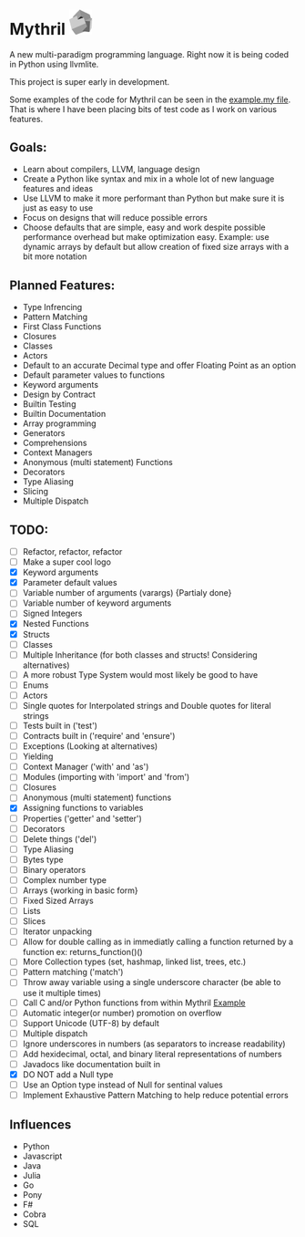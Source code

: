 # Mythril <img src="https://github.com/Ayehavgunne/Mythril/blob/gh-pages/Mythril.png" width=40 />
A new multi-paradigm programming language. Right now it is being coded in Python using llvmlite.

This project is super early in development.

Some examples of the code for Mythril can be seen in the [example.my file](https://github.com/Ayehavgunne/Mythril/blob/master/example.my).
That is where I have been placing bits of test code as I work on various features.

## Goals:
* Learn about compilers, LLVM, language design
* Create a Python like syntax and mix in a whole lot of new language features and ideas
* Use LLVM to make it more performant than Python but make sure it is just as easy to use
* Focus on designs that will reduce possible errors
* Choose defaults that are simple, easy and work despite possible performance overhead but make optimization easy. Example: use dynamic arrays by default but allow creation of fixed size arrays with a bit more notation

## Planned Features:
* Type Infrencing
* Pattern Matching
* First Class Functions
* Closures
* Classes
* Actors
* Default to an accurate Decimal type and offer Floating Point as an option
* Default parameter values to functions
* Keyword arguments
* Design by Contract
* Builtin Testing
* Builtin Documentation
* Array programming
* Generators
* Comprehensions
* Context Managers
* Anonymous (multi statement) Functions
* Decorators
* Type Aliasing
* Slicing
* Multiple Dispatch

## TODO:
- [ ] Refactor, refactor, refactor
- [ ] Make a super cool logo
- [x] Keyword arguments
- [x] Parameter default values
- [ ] Variable number of arguments (varargs) {Partialy done}
- [ ] Variable number of keyword arguments
- [ ] Signed Integers
- [x] Nested Functions
- [x] Structs
- [ ] Classes
- [ ] Multiple Inheritance (for both classes and structs! Considering alternatives) 
- [ ] A more robust Type System would most likely be good to have
- [ ] Enums
- [ ] Actors
- [ ] Single quotes for Interpolated strings and Double quotes for literal strings
- [ ] Tests built in ('test')
- [ ] Contracts built in ('require' and 'ensure')
- [ ] Exceptions (Looking at alternatives)
- [ ] Yielding
- [ ] Context Manager ('with' and 'as')
- [ ] Modules (importing with 'import' and 'from')
- [ ] Closures
- [ ] Anonymous (multi statement) functions
- [x] Assigning functions to variables
- [ ] Properties ('getter' and 'setter')
- [ ] Decorators
- [ ] Delete things ('del')
- [ ] Type Aliasing
- [ ] Bytes type
- [ ] Binary operators
- [ ] Complex number type
- [ ] Arrays {working in basic form}
- [ ] Fixed Sized Arrays
- [ ] Lists
- [ ] Slices
- [ ] Iterator unpacking
- [ ] Allow for double calling as in immediatly calling a function returned by a function ex: returns_function()()
- [ ] More Collection types (set, hashmap, linked list, trees, etc.)
- [ ] Pattern matching ('match')
- [ ] Throw away variable using a single underscore character (be able to use it multiple times)
- [ ] Call C and/or Python functions from within Mythril [Example](http://eli.thegreenplace.net/2015/calling-back-into-python-from-llvmlite-jited-code/)
- [ ] Automatic integer(or number) promotion on overflow
- [ ] Support Unicode (UTF-8) by default
- [ ] Multiple dispatch
- [ ] Ignore underscores in numbers (as separators to increase readability)
- [ ] Add hexidecimal, octal, and binary literal representations of numbers
- [ ] Javadocs like documentation built in
- [x] DO NOT add a Null type
- [ ] Use an Option type instead of Null for sentinal values
- [ ] Implement Exhaustive Pattern Matching to help reduce potential errors

## Influences
* Python
* Javascript
* Java
* Julia
* Go
* Pony
* F#
* Cobra
* SQL

